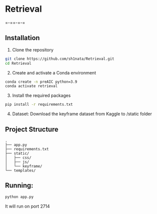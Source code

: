 # Retrieval
=-==-=-=
## Installation 
1. Clone the repository
```bash
git clone https://github.com/sh1nata/Retrieval.git
cd Retrieval
```
2. Create and activate a Conda environment
```bash
conda create -n preAIC python=3.9
conda activate retrieval
```
3. Install the required packages
```bash
pip install -r requirements.txt
```
4. Dataset:
Download the keyframe dataset from Kaggle to /static folder

## Project Structure

```
.
├── app.py             
├── requirements.txt    
├── static/
│   ├── css/           
│   ├── js/            
│   └── keyframe/      
└── templates/
```
## Running:
```bash
python app.py
```
It will run on port 2714


